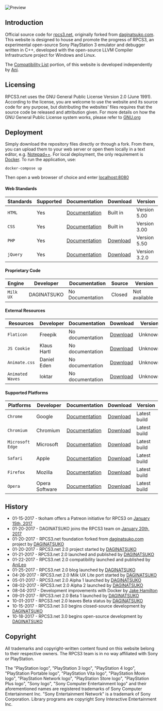 ![Preview](https://raw.githubusercontent.com/DAGINATSUKO/www-rpcs3/master/public_docs/preview.png)

## Introduction
Official source code for [rpcs3.net](https://rpcs3.net "RPCS3 Homepage"), originally forked from [daginatsuko.com](https://daginatsuko.com "DAGINATSUKO Homepage"). This website is designed to house and promote the progress of RPCS3, an experimental open-source Sony PlayStation 3 emulator and debugger written in C++, developed with the open-source LLVM Compiler Infrastructure project for Windows and Linux.

The [Compatibility List](https://github.com/AniLeo/rpcs3-compatibility "RPCS3 Compatibility List repository") portion, of this website is developed independently by [Ani](https://github.com/AniLeo "AniLeo's GitHub Profile").

## Licensing
RPCS3.net uses the GNU General Public License Version 2.0 (June 1991). According to the license, you are welcome to use the website and its source code for any purpose, but distributing the websites' files requires that the source code be released and attribution given. For more details on how the GNU General Public License system works, please refer to [GNU.org](https://GNU.org)

## Deployment
Simply download the repository files directly or through a fork. From there, you can upload them to your web server or open them locally in a text editor, e.g. [Notepad++](https://notepad-plus-plus.org/). For local deployment, the only requirement is [Docker](http://docker.com/getdocker). To run the application, use:

```shell
docker-compose up
```

Then open a web browser of choice and enter [localhost:8080](http://localhost:8080)

#### Web Standards

| Standards | Supported | Documentation | Download | Version |
| --- | --- | --- | --- | --- |
| `HTML` | Yes | [Documentation](https://www.w3schools.com/html "View") | Built in | Version 5.00 |
| `CSS` | Yes | [Documentation](https://www.w3schools.com/css "View") | Built in | Version 3.00 |
| `PHP` | Yes | [Documentation](https://www.w3schools.com/php "View") | [Download](http://php.net/downloads.php "Download") | Version 5.50 |
| `jQuery` | Yes | [Documentation](https://www.w3schools.com/jquery "View") | [Download](https://jquery.com/download "Download") | Version 3.2.0 |

#### Proprietary Code

| Engine | Developer | Documentation | Source | Version |
| --- | --- | --- | --- | --- |
| `Milk UX` | DAGINATSUKO | No Documentation | Closed | Not available | Version 1.00 |

#### External Resources

| Resources | Developer | Documentation | Download | Version |
| --- | --- | --- | --- | --- |
| `Flaticon` | Freepik | No documentation | [Download](http://www.flaticon.com "Flaticon") | Unknown |
| `JS Cookie` | Klaus Hartl | No documentation | [Download](https://github.com/js-cookie/js-cookie "JS Cookie") | Unknown |
| `Animate.css` | Daniel Eden | No documentation | [Download](https://daneden.github.io/animate.css "Animate.css") | Unknown |
| `Animated Waves` | loktar | No documentation | [Download](https://jsfiddle.net/loktar/M9Brh/ "Animated Waves") | Unknown |

#### Supported Platforms

| Platforms | Developer | Documentation | Download | Version |
| --- | --- | --- | --- | --- |
| `Chrome` | Google | [Documentation](https://www.chromium.org/developers/design-documents "View") | [Download](https://www.google.com/chrome/browser/desktop/) | Latest build |
| `Chromium` | Chromium | [Documentation](https://www.chromium.org/developers/design-documents "View") | [Download](https://www.chromium.org/Home) | Latest build |
| `Microsoft Edge` | Microsoft | [Documentation](https://docs.microsoft.com/en-us/microsoft-edge "View") | [Download](https://www.microsoft.com/en-us/windows/microsoft-edge) | Latest build |
| `Safari` | Apple| [Documentation](https://developer.apple.com/safari/resources "View") | [Download](https://www.apple.com/safari/) | Latest build |
| `Firefox` | Mozilla | [Documentation](https://developer.mozilla.org/en-US "View") | [Download](https://www.mozilla.org/en-US/firefox/new/) | Latest build |
| `Opera` | Opera Software | [Documentation](http://www.opera.com/docs "View") | [ Download](http://www.opera.com/) | Latest build |

## History
* 01-15-2017 - tkoham offers a Patreon initiative for RPCS3 on [January 15th, 2017](https://github.com/RPCS3/rpcs3/issues/2263)
* 01-20-2017 - DAGINATSUKO joins the RPCS3 team on [January 20th, 2017](https://github.com/RPCS3/rpcs3/issues/2263)
* 01-20-2017 - RPCS3.net foundation forked from [daginatsuko.com](https://daginatsuko.com/ "DAGINATSUKO's official website") project by [DAGINATSUKO](https://github.com/DAGINATSUKO "DAGINATSUKO's GitHub profile")
* 01-20-2017 - RPCS3.net 2.0 project started by [DAGINATSUKO](https://github.com/DAGINATSUKO "DAGINATSUKO's GitHub profile")
* 01-21-2017 - RPCS3.net 2.0 launched and published by [DAGINATSUKO](https://github.com/DAGINATSUKO "DAGINATSUKO's GitHub profile")
* 01-22-2017 - RPCS3.net 2.0 compatibility launched and published by [AniLeo](https://github.com/AniLeo "AniLeo's GitHub profile")
* 01-25-2017 - RPCS3.net 2.0 blog launched by [DAGINATSUKO](https://github.com/DAGINATSUKO "DAGINATSUKO's GitHub profile")
* 04-26-2017 - RPCS3.net 2.0 Milk UX Lite port started by [DAGINATSUKO](https://github.com/DAGINATSUKO "DAGINATSUKO's GitHub profile")
* 05-01-2017 - RPCS3.net 2.0 Alpha 1 launched by [DAGINATSUKO](https://github.com/DAGINATSUKO "DAGINATSUKO's GitHub profile")
* 08-02-2017 - RPCS3.net 2.0 Alpha 2 launched by [DAGINATSUKO](https://github.com/DAGINATSUKO "DAGINATSUKO's GitHub profile")
* 08-04-2017 - Development improvements with Docker by [Jake Hamilton](https://github.com/jakehamilton "Jake Hamilton's GitHub profile")
* 09-01-2017 - RPCS3.net 2.0 Beta 1 launched by [DAGINATSUKO](https://github.com/DAGINATSUKO "DAGINATSUKO's GitHub profile")
* 10-01-2017 - RPCS3.net 2.0 leaves Beta status by [DAGINATSUKO](https://github.com/DAGINATSUKO "DAGINATSUKO's GitHub profile")
* 10-15-2017 - RPCS3.net 3.0 begins closed-source development by [DAGINATSUKO](https://github.com/DAGINATSUKO "DAGINATSUKO's GitHub profile")
* 10-18-2017 - RPCS3.net 3.0 begins open-source development by [DAGINATSUKO](https://github.com/DAGINATSUKO "DAGINATSUKO's GitHub profile")

## Copyright
All trademarks and copyright-written content found on this website belong to their respective owners. The RPCS3 team is in no way affiliated with Sony or PlayStation. 

The "PlayStation logo", "PlayStation 3 logo", "PlayStation 4 logo", "PlayStation Portable logo", "PlayStation Vita logo", "PlayStation Move logo", "PlayStation Network logo", "PlayStation Store logo", "PlayStation Plus logo", "Sony logo", "Sony Computer Entertainment logo" and their aforementioned names are registered trademarks of Sony Computer Entertainment Inc. "Sony Entertainment Network" is a trademark of Sony Corporation. Library programs are copyright Sony Interactive Entertainment Inc.
